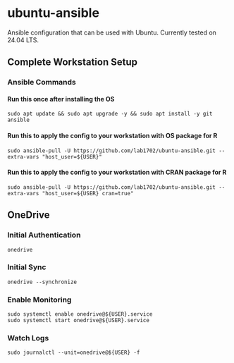 # ubuntu-ansible

Ansible configuration that can be used with Ubuntu. Currently tested on 24.04 LTS.

## Complete Workstation Setup

### Ansible Commands

#### Run this once after installing the OS

    sudo apt update && sudo apt upgrade -y && sudo apt install -y git ansible

#### Run this to apply the config to your workstation with OS package for R

    sudo ansible-pull -U https://github.com/lab1702/ubuntu-ansible.git --extra-vars "host_user=${USER}"

#### Run this to apply the config to your workstation with CRAN package for R

    sudo ansible-pull -U https://github.com/lab1702/ubuntu-ansible.git --extra-vars "host_user=${USER} cran=true"

## OneDrive

### Initial Authentication

    onedrive

### Initial Sync

    onedrive --synchronize

### Enable Monitoring

    sudo systemctl enable onedrive@${USER}.service
    sudo systemctl start onedrive@${USER}.service

### Watch Logs

    sudo journalctl --unit=onedrive@${USER} -f
